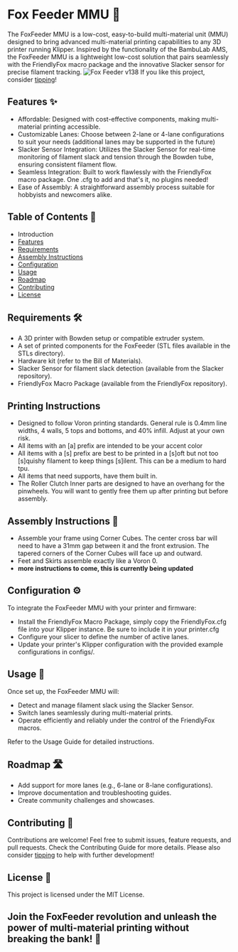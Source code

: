 # Fox Feeder MMU 🦊

The FoxFeeder MMU is a low-cost, easy-to-build multi-material unit (MMU) designed to bring advanced multi-material printing capabilities to any 3D printer running Klipper. Inspired by the functionality of the BambuLab AMS, the FoxFeeder MMU is a lightweight low-cost solution that pairs seamlessly with the FriendlyFox macro package and the innovative Slacker sensor for precise filament tracking.
![Fox Feeder v138](https://github.com/user-attachments/assets/7b04603d-1f6c-49b7-b1f9-f125c56ca63e)
If you like this project, consider [tipping](https://www.Ko-fi.com/robxberty)!

## Features ✨

- Affordable: Designed with cost-effective components, making multi-material printing accessible.
- Customizable Lanes: Choose between 2-lane or 4-lane configurations to suit your needs (additional lanes may be supported in the future)
- Slacker Sensor Integration: Utilizes the Slacker Sensor for real-time monitoring of filament slack and tension through the Bowden tube, ensuring consistent filament flow.
- Seamless Integration: Built to work flawlessly with the FriendlyFox macro package. One .cfg to add and that's it, no plugins needed!
- Ease of Assembly: A straightforward assembly process suitable for hobbyists and newcomers alike.

## Table of Contents 📖

- Introduction
- [Features](https://github.com/robwaldhauser/Fox-Feeder-MMU#features-)
- [Requirements](https://github.com/robwaldhauser/Fox-Feeder-MMU#requirements-)
- [Assembly Instructions](https://github.com/robwaldhauser/Fox-Feeder-MMU#assembly-instructions-)
- [Configuration](https://github.com/robwaldhauser/Fox-Feeder-MMU#configuration-)
- [Usage](https://github.com/robwaldhauser/Fox-Feeder-MMU#usage-)
- [Roadmap](https://github.com/robwaldhauser/Fox-Feeder-MMU#roadmap-)
- [Contributing](https://github.com/robwaldhauser/Fox-Feeder-MMU#contributing-)
- [License](https://github.com/robwaldhauser/Fox-Feeder-MMU#license-)

## Requirements 🛠️

- A 3D printer with Bowden setup or compatible extruder system.
- A set of printed components for the FoxFeeder (STL files available in the STLs directory).
- Hardware kit (refer to the Bill of Materials).
- Slacker Sensor for filament slack detection (available from the Slacker repository).
- FriendlyFox Macro Package (available from the FriendlyFox repository).

## Printing Instructions

- Designed to follow Voron printing standards. General rule is 0.4mm line widths, 4 walls, 5 tops and bottoms, and 40% infill. Adjust at your own risk.
- All items with an [a] prefix are intended to be your accent color
- All items with a [s] prefix are best to be printed in a [s]oft but not too [s]quishy filament to keep things [s]ilent. This can be a medium to hard tpu.
- All items that need supports, have them built in.
- The Roller Clutch Inner parts are designed to have an overhang for the pinwheels. You will want to gently free them up after printing but before assembly.

## Assembly Instructions 🔧

- Assemble your frame using Corner Cubes. The center cross bar will need to have a 31mm gap between it and the front extrusion. The tapered corners of the Corner Cubes will face up and outward.
- Feet and Skirts assemble exactly like a Voron 0.
- **more instructions to come, this is currently being updated**

## Configuration ⚙️

To integrate the FoxFeeder MMU with your printer and firmware:

- Install the FriendlyFox Macro Package, simply copy the FriendlyFox.cfg file into your Klipper instance. Be sure to include it in your printer.cfg
- Configure your slicer to define the number of active lanes.
- Update your printer's Klipper configuration with the provided example configurations in configs/.

## Usage 🚀

Once set up, the FoxFeeder MMU will:

- Detect and manage filament slack using the Slacker Sensor.
- Switch lanes seamlessly during multi-material prints.
- Operate efficiently and reliably under the control of the FriendlyFox macros.

Refer to the Usage Guide for detailed instructions.

## Roadmap 🛣️

- Add support for more lanes (e.g., 6-lane or 8-lane configurations).
- Improve documentation and troubleshooting guides.
- Create community challenges and showcases.

## Contributing 🤝

Contributions are welcome! Feel free to submit issues, feature requests, and pull requests. Check the Contributing Guide for more details.
Please also consider [tipping](https://www.Ko-fi.com/robxberty) to help with further development!

## License 📄

This project is licensed under the MIT License.

## Join the FoxFeeder revolution and unleash the power of multi-material printing without breaking the bank! 🦊